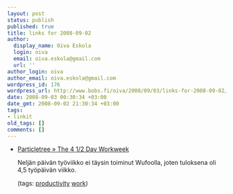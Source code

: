 ```yaml
---
layout: post
status: publish
published: true
title: links for 2008-09-02
author:
  display_name: Oiva Eskola
  login: oiva
  email: oiva.eskola@gmail.com
  url: ''
author_login: oiva
author_email: oiva.eskola@gmail.com
wordpress_id: 176
wordpress_url: http://www.bobs.fi/oiva/2008/09/03/links-for-2008-09-02/
date: 2008-09-03 00:30:34 +03:00
date_gmt: 2008-09-02 21:30:34 +03:00
tags:
- linkit
old_tags: []
comments: []
---
```

<ul class="delicious">
<li>
<div class="delicious-link"><a href="http://particletree.com/notebook/the-4-12-day-workweek/">Particletree &raquo; The 4&nbsp;1/2 Day Workweek</a></div></p>
<div class="delicious-extended">Neljän päivän työviikko ei täysin toiminut Wufoolla, joten tuloksena oli 4,5 työpäivän viikko.</div></p>
<div class="delicious-tags">(tags: <a href="http://delicious.com/oiva/productivity">productivity</a> <a href="http://delicious.com/oiva/work">work</a>)</div><br />
            </li></ul>

